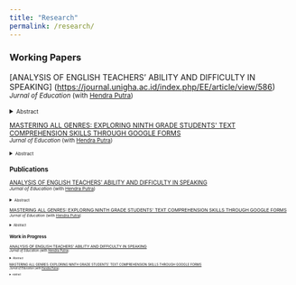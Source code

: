 ```yaml
---
title: "Research"
permalink: /research/
---
```


### Working Papers

[ANALYSIS OF ENGLISH TEACHERS’ ABILITY AND DIFFICULTY IN SPEAKING] (https://journal.unigha.ac.id/index.php/EE/article/view/586) <br/>
<small>*Jurnal of Education* (with [Hendra Putra]) <br>

<details>
<summary><small>Abstract</small></summary>
<small>
This article analyzes about english teachers ability and difficulty in speaking. The purpose of this research to know ability and difficulty in speaking. This research uses qualitative approach with descriptive method. The total participants of this research is 22 participants and for the sample uses purpose sampling. In collecting data the authors use instruments. The instruments are speaking test and interview. Speaking test is used to know the ability english teachers and the interview is used to know the aspects of difficulty in speaking. The finding shows that english teachers ability in speaking is 63. It means that the ability english teacher is sufficient. From interviewing the aspect makes english teacher difficulties are communication strategy (not confidence when speaking). It can be concluded that english teachers ability need some strategies to improve ability in speaking.
</small>
</details>

[MASTERING ALL GENRES: EXPLORING NINTH GRADE STUDENTS' TEXT COMPREHENSION SKILLS THROUGH GOOGLE FORMS](https://jurnal.untan.ac.id/index.php/JEEP/article/view/91-97) <br/>
<small>*Jurnal of Education* (with [Hendra Putra]) <br>

<details>
<summary><small>Abstract</small></summary>
<small>
Understanding what one reads is a significant component of the reading journey. To effectively engage with different types of texts, students must possess strong reading comprehension skills. The goal of this study is to figure out how well kids can understand various forms of literature. Descriptive, recount, report, narrative, and procedural texts are examples of different types of texts. In this research, a quantitative method is utilized to perform data calculations. Reading assessments are incorporated as a tool in this process. The assessments consist of 25 questions and offer a selection of five text types: descriptive, recount, report, narrative, and procedure texts. The findings indicate that students have demonstrated a 50 percent proficiency in comprehending different text types, which suggests a relatively low level of overall comprehension. However, there is a positive trend observed in the children's understanding of descriptive language.
</small>
</details>

### Publications

[ANALYSIS OF ENGLISH TEACHERS’ ABILITY AND DIFFICULTY IN SPEAKING](https://journal.unigha.ac.id/index.php/EE/article/view/586) <br/>
<small>*Jurnal of Education* (with [Hendra Putra]) <br>

<details>
<summary><small>Abstract</small></summary>
<small>
This article analyzes about english teachers ability and difficulty in speaking. The purpose of this research to know ability and difficulty in speaking. This research uses qualitative approach with descriptive method. The total participants of this research is 22 participants and for the sample uses purpose sampling. In collecting data the authors use instruments. The instruments are speaking test and interview. Speaking test is used to know the ability english teachers and the interview is used to know the aspects of difficulty in speaking. The finding shows that english teachers ability in speaking is 63. It means that the ability english teacher is sufficient. From interviewing the aspect makes english teacher difficulties are communication strategy (not confidence when speaking). It can be concluded that english teachers ability need some strategies to improve ability in speaking.
</small>
</details>

[MASTERING ALL GENRES: EXPLORING NINTH GRADE STUDENTS' TEXT COMPREHENSION SKILLS THROUGH GOOGLE FORMS](https://jurnal.untan.ac.id/index.php/JEEP/article/view/91-97) <br/>
<small>*Jurnal of Education* (with [Hendra Putra]) <br>

<details>
<summary><small>Abstract</small></summary>
<small>
Understanding what one reads is a significant component of the reading journey. To effectively engage with different types of texts, students must possess strong reading comprehension skills. The goal of this study is to figure out how well kids can understand various forms of literature. Descriptive, recount, report, narrative, and procedural texts are examples of different types of texts. In this research, a quantitative method is utilized to perform data calculations. Reading assessments are incorporated as a tool in this process. The assessments consist of 25 questions and offer a selection of five text types: descriptive, recount, report, narrative, and procedure texts. The findings indicate that students have demonstrated a 50 percent proficiency in comprehending different text types, which suggests a relatively low level of overall comprehension. However, there is a positive trend observed in the children's understanding of descriptive language.
</small>
</details>

### Work in Progress

[ANALYSIS OF ENGLISH TEACHERS’ ABILITY AND DIFFICULTY IN SPEAKING](https://journal.unigha.ac.id/index.php/EE/article/view/586) <br/>
<small>*Jurnal of Education* (with [Hendra Putra]) <br>

<details>
<summary><small>Abstract</small></summary>
<small>
This article analyzes about english teachers ability and difficulty in speaking. The purpose of this research to know ability and difficulty in speaking. This research uses qualitative approach with descriptive method. The total participants of this research is 22 participants and for the sample uses purpose sampling. In collecting data the authors use instruments. The instruments are speaking test and interview. Speaking test is used to know the ability english teachers and the interview is used to know the aspects of difficulty in speaking. The finding shows that english teachers ability in speaking is 63. It means that the ability english teacher is sufficient. From interviewing the aspect makes english teacher difficulties are communication strategy (not confidence when speaking). It can be concluded that english teachers ability need some strategies to improve ability in speaking.
</small>
</details>

[MASTERING ALL GENRES: EXPLORING NINTH GRADE STUDENTS' TEXT COMPREHENSION SKILLS THROUGH GOOGLE FORMS](https://jurnal.untan.ac.id/index.php/JEEP/article/view/91-97) <br/>
<small>*Jurnal of Education* (with [Hendra Putra]) <br>

<details>
<summary><small>Abstract</small></summary>
<small>
Understanding what one reads is a significant component of the reading journey. To effectively engage with different types of texts, students must possess strong reading comprehension skills. The goal of this study is to figure out how well kids can understand various forms of literature. Descriptive, recount, report, narrative, and procedural texts are examples of different types of texts. In this research, a quantitative method is utilized to perform data calculations. Reading assessments are incorporated as a tool in this process. The assessments consist of 25 questions and offer a selection of five text types: descriptive, recount, report, narrative, and procedure texts. The findings indicate that students have demonstrated a 50 percent proficiency in comprehending different text types, which suggests a relatively low level of overall comprehension. However, there is a positive trend observed in the children's understanding of descriptive language.
</small>
</details>

[//]: # (Links)
[Hendra Putra]: <https://scholar.google.com/citations?user=UU0E8C4AAAAJ&hl=id>
